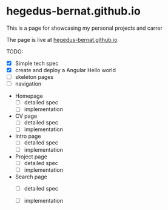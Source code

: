 # hegedus-bernat.github.io

This is a page for showcasing my personal projects and carrer

The page is live at [hegedus-bernat.github.io](hegedus-bernat.github.io)

TODO:

- [x] Simple tech spec
- [x] create and deploy a Angular Hello world
- [ ] skeleton pages
- [ ] navigation
- Homepage
    - [ ] detailed spec
    - [ ] implementation
- CV page
    - [ ] detailed spec
    - [ ] implementation
- Intro page
    - [ ] detailed spec
    - [ ] implementation
- Project page
    - [ ] detailed spec
    - [ ] implementation
- Search page
    - [ ] detailed spec
    - [ ] implementation

